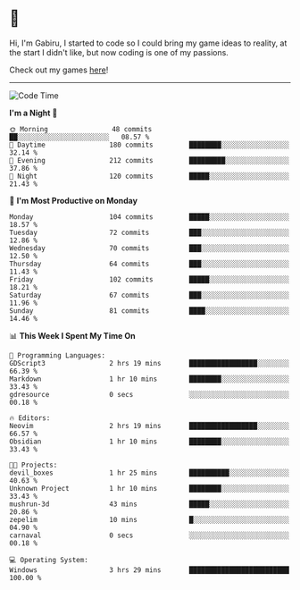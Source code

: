 # 🐀

Hi, I'm Gabiru, I started to code so I could bring my game ideas to reality, at the start I didn't like, but now coding is one of my passions.

Check out my games [here](https://gabiru.art/projetos/)!

---

<!--START_SECTION:waka-->
![Code Time](http://img.shields.io/badge/Code%20Time-307%20hrs%2058%20mins-blue)

**I'm a Night 🦉** 

```text
🌞 Morning                48 commits          ██░░░░░░░░░░░░░░░░░░░░░░░   08.57 % 
🌆 Daytime                180 commits         ████████░░░░░░░░░░░░░░░░░   32.14 % 
🌃 Evening                212 commits         █████████░░░░░░░░░░░░░░░░   37.86 % 
🌙 Night                  120 commits         █████░░░░░░░░░░░░░░░░░░░░   21.43 % 
```
📅 **I'm Most Productive on Monday** 

```text
Monday                   104 commits         █████░░░░░░░░░░░░░░░░░░░░   18.57 % 
Tuesday                  72 commits          ███░░░░░░░░░░░░░░░░░░░░░░   12.86 % 
Wednesday                70 commits          ███░░░░░░░░░░░░░░░░░░░░░░   12.50 % 
Thursday                 64 commits          ███░░░░░░░░░░░░░░░░░░░░░░   11.43 % 
Friday                   102 commits         █████░░░░░░░░░░░░░░░░░░░░   18.21 % 
Saturday                 67 commits          ███░░░░░░░░░░░░░░░░░░░░░░   11.96 % 
Sunday                   81 commits          ████░░░░░░░░░░░░░░░░░░░░░   14.46 % 
```


📊 **This Week I Spent My Time On** 

```text
💬 Programming Languages: 
GDScript3                2 hrs 19 mins       █████████████████░░░░░░░░   66.39 % 
Markdown                 1 hr 10 mins        ████████░░░░░░░░░░░░░░░░░   33.43 % 
gdresource               0 secs              ░░░░░░░░░░░░░░░░░░░░░░░░░   00.18 % 

🔥 Editors: 
Neovim                   2 hrs 19 mins       █████████████████░░░░░░░░   66.57 % 
Obsidian                 1 hr 10 mins        ████████░░░░░░░░░░░░░░░░░   33.43 % 

🐱‍💻 Projects: 
devil_boxes              1 hr 25 mins        ██████████░░░░░░░░░░░░░░░   40.63 % 
Unknown Project          1 hr 10 mins        ████████░░░░░░░░░░░░░░░░░   33.43 % 
mushrun-3d               43 mins             █████░░░░░░░░░░░░░░░░░░░░   20.86 % 
zepelim                  10 mins             █░░░░░░░░░░░░░░░░░░░░░░░░   04.90 % 
carnaval                 0 secs              ░░░░░░░░░░░░░░░░░░░░░░░░░   00.18 % 

💻 Operating System: 
Windows                  3 hrs 29 mins       █████████████████████████   100.00 % 
```


<!--END_SECTION:waka-->
